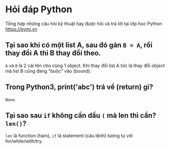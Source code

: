 # Hỏi đáp Python

Tổng hợp những câu hỏi kỹ thuật hay được hỏi và trả lời tại lớp học Python
https://pymi.vn

## Tại sao khi có một list A, sau đó gán `B = A`, rồi thay đổi A thì B thay đổi theo.

`A` và `B` là 2 cái tên cho cùng 1 object. Khi thay đổi list A tức là thay đổi object mà list B cũng đang "buộc" vào (bound).

## Trong Python3, print('abc') trả về (return) gì?

`None`.

## Tại sao sau `if` không cần dấu `(` mà len thì cần? `len()`?

`len` là function (hàm), `if` là statement (câu lệnh) tương tự với for/while/with/try.


